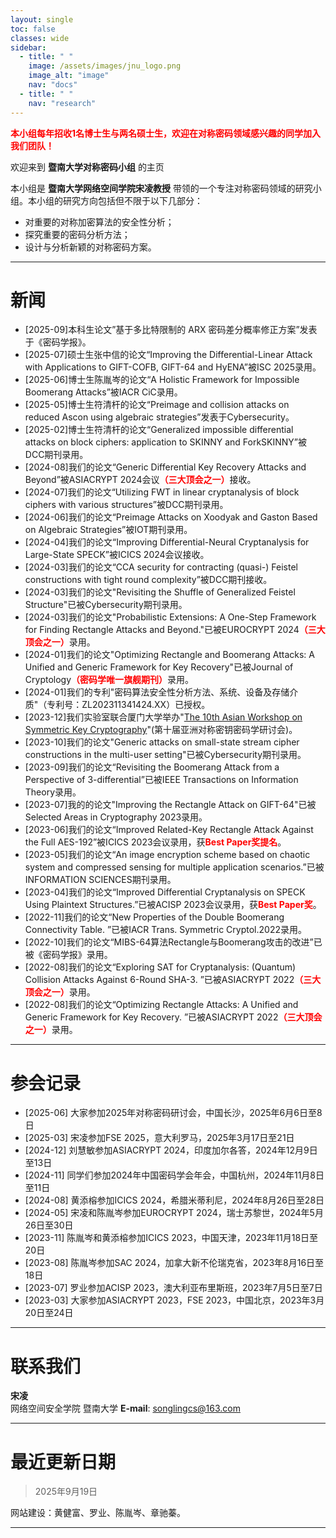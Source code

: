 ```yaml
---
layout: single
toc: false
classes: wide
sidebar:  
  - title: " "   
    image: /assets/images/jnu_logo.png
    image_alt: "image"
    nav: "docs"
  - title: " "
    nav: "research"
---
```


<span style="color:red"><strong>本小组每年招收1名博士生与两名硕士生，欢迎在对称密码领域感兴趣的同学加入我们团队！</strong></span>  

欢迎来到 **暨南大学对称密码小组** 的主页

本小组是 **暨南大学网络空间学院宋凌教授** 带领的一个专注对称密码领域的研究小组。本小组的研究方向包括但不限于以下几部分：

* 对重要的对称加密算法的安全性分析；
* 探究重要的密码分析方法；
* 设计与分析新颖的对称密码方案。

---

# 新闻
- \[2025-09\]本科生论文”基于多比特限制的 ARX 密码差分概率修正方案”发表于《密码学报》。
- \[2025-07\]硕士生张中信的论文“Improving the Differential-Linear Attack with Applications to GIFT-COFB, GIFT-64 and HyENA”被ISC 2025录用。
- \[2025-06\]博士生陈胤岑的论文“A Holistic Framework for Impossible Boomerang Attacks”被IACR CiC录用。
- \[2025-05\]博士生符清杆的论文“Preimage and collision attacks on reduced Ascon using algebraic strategies”发表于Cybersecurity。
- \[2025-02\]博士生符清杆的论文“Generalized impossible differential attacks on block ciphers: application to SKINNY and ForkSKINNY”被DCC期刊录用。
- \[2024-08\]我们的论文“Generic Differential Key Recovery Attacks and Beyond”被ASIACRYPT 2024会议<span style="color:red"><strong>（三大顶会之一）</strong></span>接收。
- \[2024-07\]我们的论文“Utilizing FWT in linear cryptanalysis of block ciphers with various structures”被DCC期刊录用。
- \[2024-06\]我们的论文“Preimage Attacks on Xoodyak and Gaston Based on Algebraic Strategies”被IOT期刊录用。
- \[2024-04\]我们的论文“Improving Differential-Neural Cryptanalysis for Large-State SPECK”被ICICS 2024会议接收。
- \[2024-03\]我们的论文“CCA security for contracting (quasi-) Feistel constructions with tight round complexity”被DCC期刊接收。
- \[2024-03\]我们的论文"Revisiting the Shuffle of Generalized Feistel Structure"已被Cybersecurity期刊录用。
- \[2024-03\]我们的论文"Probabilistic Extensions: A One-Step Framework for Finding Rectangle Attacks and Beyond."已被EUROCRYPT 2024<span style="color:red"><strong>（三大顶会之一）</strong></span>录用。
- \[2024-01\]我们的论文"Optimizing Rectangle and Boomerang Attacks: A Unified and Generic Framework for Key Recovery"已被Journal of Cryptology<span style="color:red"><strong>（密码学唯一旗舰期刊）</strong></span>录用。
- \[2024-01\]我们的专利"密码算法安全性分析方法、系统、设备及存储介质"（专利号：ZL202311341424.XX）已授权。
- \[2023-12\]我们实验室联合厦门大学举办"[The 10th Asian Workshop on Symmetric Key Cryptography](https://askworkshop.github.io/ask2023/)"(第十届亚洲对称密钥密码学研讨会)。
- \[2023-10\]我们的论文"Generic attacks on small-state stream cipher constructions in the multi-user setting"已被Cybersecurity期刊录用。
- \[2023-09\]我们的论文“Revisiting the Boomerang Attack from a Perspective of 3-differential”已被IEEE Transactions on Information Theory录用。
- \[2023-07\]我的的论文"Improving the Rectangle Attack on GIFT-64"已被Selected Areas in Cryptography 2023录用。
- \[2023-06\]我们的论文“Improved Related-Key Rectangle Attack Against the Full AES-192”被ICICS 2023会议录用，获<span style="color:red"><strong>Best Paper奖提名</strong></span>。
- \[2023-05\]我们的论文“An image encryption scheme based on chaotic system and compressed sensing for multiple application scenarios.”已被INFORMATION SCIENCES期刊录用。
- \[2023-04\]我们的论文“Improved Differential Cryptanalysis on SPECK Using Plaintext Structures.”已被ACISP 2023会议录用，获<span style="color:red"><strong>Best Paper奖</strong></span>。
- \[2022-11\]我们的论文“New Properties of the Double Boomerang Connectivity Table. ”已被IACR Trans. Symmetric Cryptol.2022录用。
- \[2022-10\]我们的论文“MIBS-64算法Rectangle与Boomerang攻击的改进”已被《密码学报》录用。
- \[2022-08\]我们的论文“Exploring SAT for Cryptanalysis: (Quantum) Collision Attacks Against 6-Round SHA-3. ”已被ASIACRYPT 2022<span style="color:red"><strong>（三大顶会之一）</strong></span>录用。
- \[2022-08\]我们的论文“Optimizing Rectangle Attacks: A Unified and Generic Framework for Key Recovery. ”已被ASIACRYPT 2022<span style="color:red"><strong>（三大顶会之一）</strong></span>录用。


---

# 参会记录

 
- [2025-06] 大家参加2025年对称密码研讨会，中国长沙，2025年6月6日至8日
- [2025-03] 宋凌参加FSE 2025，意大利罗马，2025年3月17日至21日
- [2024-12] 刘慧敏参加ASIACRYPT 2024，印度加尔各答，2024年12月9日至13日  
- [2024-11] 同学们参加2024年中国密码学会年会，中国杭州，2024年11月8日至11日 
- [2024-08] 黄添榕参加ICICS 2024，希腊米蒂利尼，2024年8月26日至28日  
- [2024-05] 宋凌和陈胤岑参加EUROCRYPT 2024，瑞士苏黎世，2024年5月26日至30日  
- [2023-11] 陈胤岑和黄添榕参加ICICS 2023，中国天津，2023年11月18日至20日  
- [2023-08] 陈胤岑参加SAC 2024，加拿大新不伦瑞克省，2023年8月16日至18日 
- [2023-07] 罗业参加ACISP 2023，澳大利亚布里斯班，2023年7月5日至7日 
- [2023-03] 大家参加ASIACRYPT 2023，FSE 2023，中国北京，2023年3月20日至24日


---

# 联系我们

**宋凌**  
网络空间安全学院 暨南大学
**E-mail**: songlingcs@163.com




--- 

# 最近更新日期
> 2025年9月19日

网站建设：黄健富、罗业、陈胤岑、章驰蓁。

---
